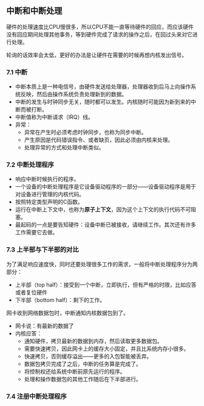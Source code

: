 ## 中断和中断处理
硬件的处理速度比CPU慢很多，所以CPU不能一直等待硬件的回应，而应该硬件没有回应期间处理其他事务，等到硬件完成了请求的操作之后，在回过头来对它进行处理。

轮询的话效率会太低，更好的办法是让硬件在需要的时候再想内核发出信号。

### 7.1 中断
- 中断本质上是一种电信号，由硬件发送给处理器，处理器收到后马上向操作系统反映，然后由操作系统负责处理新到的数据。
- 中断的发生与时钟同步无关，随时都可以发生。内核随时可能因为新到来的中断而被打断。
- 中断值称为中断请求（IRQ）线。
- 异常：
  - 异常在产生时必须考虑时钟同步，也称为同步中断。
  - 产生原因是代码错误指令、或者缺页，因此必须由内核来处理。
  - 处理异常的方式和处理中断类似。

### 7.2 中断处理程序
- 响应中断时候执行的程序。
- 一个设备的中断处理程序是它设备驱动程序的一部分——设备驱动程序是用于对设备进行管理的内核代码。
- 按照特定类型声明的C函数。
- 运行在中断上下文中，也称为**原子上下文**，因为这个上下文的执行代码不可阻塞。
- 最起码的一点是要告知硬件：设备中断已被接收，请继续工作。其次还有许多工作需要它去做。

### 7.3 上半部与下半部的对比
为了满足响应速度快，同时还要处理很多工作的需求，一般将中断处理程序分为两部分：
- 上半部（top half）：接受到一个中断，立即执行，但有严格的时限，比如应答或者复位硬件
- 下半部（bottom half）：剩下的工作。

网卡收到网络数据包时，中断通知内核数据包到了。
- 网卡说：有最新的数据了
- 内核应答：
  - 通知硬件，拷贝最新的数据到内存，然后读取更多数据包。
  - 需要快速拷贝，因此网卡上的缓存大小固定，并且比系统内存小很多。
  - 快速拷贝，否则缓存溢出——更多的入包智能被丢弃。
  - 数据包拷贝完成了之后，中断的任务算是完成了。
  - 将控制权还给系统中断前原先运行的程序。
  - 处理和操作数据包的其他工作随后在下半部进行。

### 7.4 注册中断处理程序
